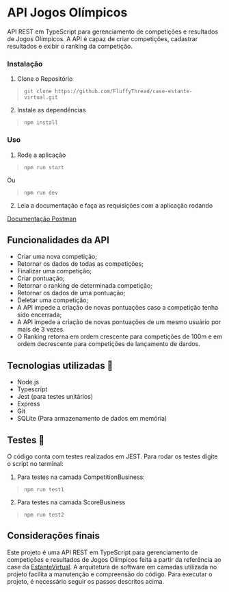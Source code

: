 # API Jogos Olímpicos

API REST em TypeScript para gerenciamento de competições e resultados de Jogos Olímpicos. A API é capaz de criar competições, cadastrar resultados e exibir o ranking da competição.

### Instalação

 1. Clone o Repositório

> `git clone https://github.com/FluffyThread/case-estante-virtual.git`

 2. Instale as dependências

> `npm install`

### Uso

 1. Rode a aplicação

> `npm run start`

Ou

> `npm run dev`
 

 2. Leia a documentação e faça as requisições com a aplicação rodando
 
[Documentação Postman](https://documenter.getpostman.com/view/22367197/2s93XwyPfa)

## Funcionalidades da API

 - Criar uma nova competição;
 - Retornar os dados de todas as competições;
 - Finalizar uma competição;
 - Criar pontuação;
 - Retornar o ranking de determinada competição;
 - Retornar os dados de uma pontuação;
 - Deletar uma competição;
 - A API impede a criação de novas pontuações caso a competição tenha sido encerrada;
 - A API impede a criação de novas pontuações de um mesmo usuário por mais de 3 vezes.
 - O Ranking retorna em ordem crescente para competições de 100m e em ordem decrescente para competições de lançamento de dardos.

## Tecnologias utilizadas 🚀

 - Node.js
 - Typescript
 - Jest (para testes unitários)
 - Express
 - Git
 - SQLite (Para armazenamento de dados em memória)

## Testes 🚨

O código conta com testes realizados em JEST. Para rodar os testes digite o script no terminal:

 1. Para testes na camada CompetitionBusiness:
 

> `npm run test1`

 2. Para testes na camada ScoreBusiness
 
 

> `npm run test2`

## Considerações finais

Este projeto é uma API REST em TypeScript para gerenciamento de competições e resultados de Jogos Olímpicos feita a partir da referência ao case da [EstanteVirtual](https://github.com/estantevirtual/teste_ev). A arquitetura de software em camadas utilizada no projeto facilita a manutenção e compreensão do código. Para executar o projeto, é necessário seguir os passos descritos acima.

 
